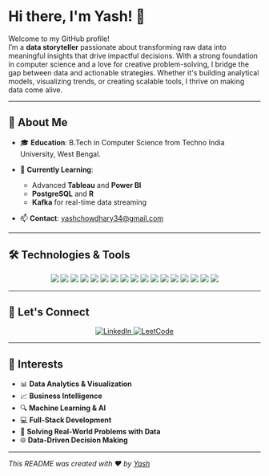 # Hi there, I'm Yash! 👋  

Welcome to my GitHub profile!  
I’m a **data storyteller** passionate about transforming raw data into meaningful insights that drive impactful decisions. With a strong foundation in computer science and a love for creative problem-solving, I bridge the gap between data and actionable strategies. Whether it's building analytical models, visualizing trends, or creating scalable tools, I thrive on making data come alive.  

---

## 🚀 About Me  

- 🎓 **Education**: B.Tech in Computer Science from Techno India University, West Bengal.  
- 🌱 **Currently Learning**:  
  - Advanced **Tableau** and **Power BI**  
  - **PostgreSQL** and **R**  
  - **Kafka** for real-time data streaming  

- 📫 **Contact**: yashchowdhary34@gmail.com  

---

## 🛠️ Technologies & Tools  

<div align="center">  
  <img src="https://img.shields.io/badge/-SQL-336791?style=flat-square&logo=postgresql&logoColor=white">  
  <img src="https://img.shields.io/badge/-PostgreSQL-4169E1?style=flat-square&logo=postgresql&logoColor=white">  
  <img src="https://img.shields.io/badge/-MongoDB-47A248?style=flat-square&logo=mongodb&logoColor=white">  
  <img src="https://img.shields.io/badge/-Tableau-E97627?style=flat-square&logo=tableau&logoColor=white">  
  <img src="https://img.shields.io/badge/-Power%20BI-F2C811?style=flat-square&logo=power-bi&logoColor=black">  
  <img src="https://img.shields.io/badge/-R-276DC3?style=flat-square&logo=r&logoColor=white">  
  <img src="https://img.shields.io/badge/-JavaScript-F7DF1E?style=flat-square&logo=javascript&logoColor=black">  
  <img src="https://img.shields.io/badge/-React-61DAFB?style=flat-square&logo=react&logoColor=black">  
  <img src="https://img.shields.io/badge/-Redux-764ABC?style=flat-square&logo=redux&logoColor=white">  
  <img src="https://img.shields.io/badge/-Node.js-339933?style=flat-square&logo=node.js&logoColor=white">  
  <img src="https://img.shields.io/badge/-Express.js-000000?style=flat-square&logo=express&logoColor=white">  
  <img src="https://img.shields.io/badge/-HTML5-E34F26?style=flat-square&logo=html5&logoColor=white">  
  <img src="https://img.shields.io/badge/-CSS3-1572B6?style=flat-square&logo=css3&logoColor=white">  
  <img src="https://img.shields.io/badge/-Tailwind%20CSS-38B2AC?style=flat-square&logo=tailwind-css&logoColor=white">  
  <img src="https://img.shields.io/badge/-Git-F05032?style=flat-square&logo=git&logoColor=white">  
  <img src="https://img.shields.io/badge/-GitHub-181717?style=flat-square&logo=github&logoColor=white">  
  <img src="https://img.shields.io/badge/-Java-007396?style=flat-square&logo=java&logoColor=white">  
</div>  

---

## 🤝 Let's Connect  

<div align="center">  
  <a href="https://www.linkedin.com/in/yash-chowdhary-670b52323/">
    <img src="https://img.shields.io/badge/-LinkedIn-0077B5?style=for-the-badge&logo=linkedin&logoColor=white" alt="LinkedIn">
  </a>  
  <a href="https://leetcode.com/u/yashchowdhary/">
    <img src="https://img.shields.io/badge/-LeetCode-FFA116?style=for-the-badge&logo=leetcode&logoColor=white" alt="LeetCode">
  </a>  
</div>  

---

## 🌟 Interests  

- 📊 **Data Analytics & Visualization**  
- 📈 **Business Intelligence**  
- 🔍 **Machine Learning & AI**  
- 💻 **Full-Stack Development**  
- 🧠 **Solving Real-World Problems with Data**  
- 🌐 **Data-Driven Decision Making**  

---

*This README was created with ❤️ by [Yash](https://github.com/YashChowdhary34)*  
